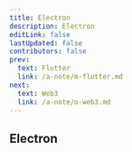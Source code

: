 ```yaml
---
title: Electron
description: Electron
editLink: false
lastUpdated: false
contributors: false
prev:
  text: Flutter
  link: /a-note/m-flutter.md
next:
  text: Web3
  link: /a-note/o-web3.md
---
```


## Electron
